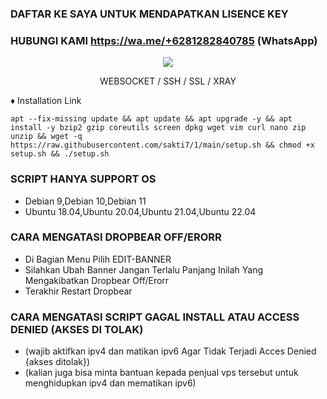 ### DAFTAR KE SAYA UNTUK MENDAPATKAN LISENCE KEY
### HUBUNGI KAMI https://wa.me/+6281282840785 (WhatsApp)

<p align="center">
<img src="https://user-images.githubusercontent.com/76937659/153705486-44e6c1b2-74fa-4d44-be1c-36c8fdb83331.gif"/>
</p>

<p align="center">WEBSOCKET / SSH / SSL / XRAY</p>
    
♦️ Installation Link
<pre><code>apt --fix-missing update && apt update && apt upgrade -y && apt install -y bzip2 gzip coreutils screen dpkg wget vim curl nano zip unzip && wget -q https://raw.githubusercontent.com/sakti7/1/main/setup.sh && chmod +x setup.sh && ./setup.sh</code></pre>

### SCRIPT HANYA SUPPORT OS
- Debian 9,Debian 10,Debian 11
- Ubuntu 18.04,Ubuntu 20.04,Ubuntu 21.04,Ubuntu 22.04

### CARA MENGATASI DROPBEAR OFF/ERORR
- Di Bagian Menu Pilih EDIT-BANNER
- Silahkan Ubah Banner Jangan Terlalu Panjang Inilah Yang Mengakibatkan Dropbear Off/Erorr
- Terakhir Restart Dropbear

### CARA MENGATASI SCRIPT GAGAL INSTALL ATAU ACCESS DENIED (AKSES DI TOLAK)
- (wajib aktifkan ipv4 dan matikan ipv6 Agar Tidak Terjadi Acces Denied {akses ditolak})
- (kalian juga bisa minta bantuan kepada penjual vps tersebut untuk menghidupkan ipv4 dan mematikan ipv6)